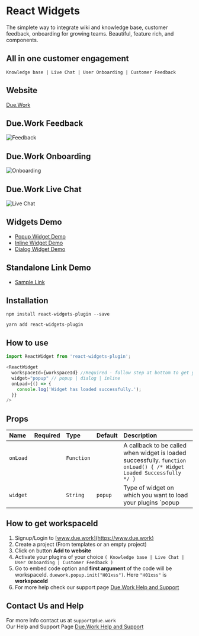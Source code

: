 # React Widgets

The simplete way to integrate wiki and knowledge base, customer feedback, onboarding for growing teams. Beautiful, feature rich, and components.

## All in one customer engagement

`Knowledge base | Live Chat | User Onboarding | Customer Feedback`

## Website

[Due.Work](https://www.due.work)

## Due.Work Feedback

![Feedback](https://www.due.work/home/Feedback.png)

## Due.Work Onboarding

![Onboarding](https://www.due.work/home/onboarding.png)

## Due.Work Live Chat

![Live Chat](https://www.due.work/home/Live_Chat.png)

## Widgets Demo

- [Popup Widget Demo](https://www.due.work/use-cases/samples/popup.html)
- [Inline Widget Demo](https://www.due.work/use-cases/samples/inline.html)
- [Dialog Widget Demo](https://www.due.work/use-cases/samples/dialog.html)

## Standalone Link Demo

- [Sample Link](https://www.due.work/u/lsnWIg3c3G/help-and-support/lsnWIg3c3G)

## Installation

```
npm install react-widgets-plugin --save
```

```
yarn add react-widgets-plugin
```

## How to use

```js
import ReactWidget from 'react-widgets-plugin';
```

```js
<ReactWidget
  workspaceId={workspaceId} //Required - follow step at bottom to get your workspaceId
  widget="popup" // popup | dialog | inline
  onLoad={() => {
    console.log('Widget has loaded successfully.');
  }}
/>
```

## Props

| Name           | Required | Type         | Default   | Description                                                                                                          |
| :------------- | :------- | :----------- | :-------- | :------------------------------------------------------------------------------------------------------------------- |
| `onLoad`       |          | `Function`   |           | A callback to be called when widget is loaded successfully. `function onLoad() { /* Widget Loaded Successfully */ }` |
| `widget`       |          | `String`     | `popup`   | Type of widget on which you want to load your plugins `popup|dialog|inline`                                          |

## How to get workspaceId

1. Signup/Login to [www.due.work](https://www.due.work)
2. Create a project (From templates or an empty project)
3. Click on button **Add to website**
4. Activate your plugins of your choice `( Knowledge base | Live Chat | User Onboarding | Customer Feedback )`
5. Go to embed code option and **first argument** of the code will be workspaceId. `duework.popup.init("H01xss")`. Here `"H01xss"` is **workspaceId**
6. For more help check our support page [Due.Work Help and Support](https://www.due.work/u/lsnWIg3c3G/add-to-website/9jAXYrUTb)

## Contact Us and Help

For more info contact us at `support@due.work`  
Our Help and Support Page [Due.Work Help and Support](https://www.due.work/u/lsnWIg3c3G/add-to-website/9jAXYrUTb)
